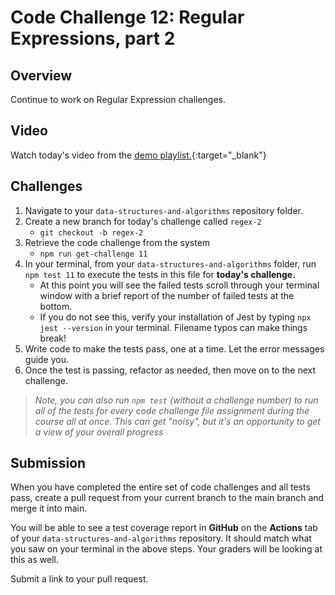 # Code Challenge 12: Regular Expressions, part 2

## Overview

Continue to work on Regular Expression challenges.

## Video

Watch today's video from the [demo playlist.](https://www.youtube.com/playlist?list=PLVngfM2hsbi-L6G8qlWd8RyRbuTamHt3k){:target="_blank"}

## Challenges

1. Navigate to your `data-structures-and-algorithms` repository folder.
1. Create a new branch for today's challenge called `regex-2`
   - `git checkout -b regex-2`
1. Retrieve the code challenge from the system
   - `npm run get-challenge 11`
1. In your terminal, from your `data-structures-and-algorithms` folder, run `npm test 11` to execute the tests in this file for **today's challenge.**
   - At this point you will see the failed tests scroll through your terminal window with a brief report of the number of failed tests at the bottom.
   - If you do not see this, verify your installation of Jest by typing `npx jest --version` in your terminal. Filename typos can make things break!
1. Write code to make the tests pass, one at a time. Let the error messages guide you.
1. Once the test is passing, refactor as needed, then move on to the next challenge.

> *Note, you can also run `npm test` (without a challenge number) to run all of the tests for every code challenge file assignment during the course all at once. This can get "noisy", but it's an opportunity to get a view of your overall progress*

## Submission

When you have completed the entire set of code challenges and all tests pass, create a pull request from your current branch to the main branch and merge it into main.

You will be able to see a test coverage report in **GitHub** on the **Actions** tab of your `data-structures-and-algorithms` repository. It should match what you saw on your terminal in the above steps. Your graders will be looking at this as well.

Submit a link to your pull request.
